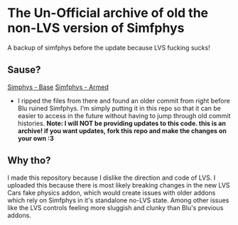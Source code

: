 # The Un-Official archive of old the non-LVS version of Simfphys
 A backup of simfphys before the update because LVS fucking sucks!

## Sause?
[Simphys - Base](https://github.com/Blu-x92/simfphys_base/tree/48af73c6b48a62275fe0f867ac7d5f8c2fcc4121)
[Simfphys - Armed](https://github.com/Blu-x92/simfphys_armed/tree/577f5a760b6442fecb1b997ec15d3cae5500e559)
- I ripped the files from there and found an older commit from right before Blu ruined Simfphys. I'm simply putting it in this repo so that it can be easier to access in the future without having to jump through old commit histories.
**Note: I will NOT be providing updates to this code. this is an archive! if you want updates, fork this repo and make the changes on your own :3**

## Why tho?
I made this repository because I dislike the direction and code of LVS. I uploaded this because there is most likely breaking changes in the new LVS Cars fake physics addon, which would create issues with older addons which rely on Simfphys in it's standalone no-LVS state. Among other issues like the LVS controls feeling more sluggish and clunky than Blu's previous addons. 